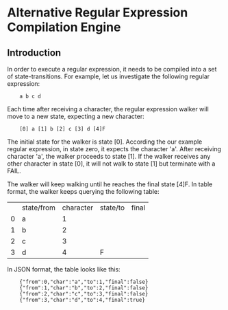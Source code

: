 Alternative Regular Expression Compilation Engine
=================================================

Introduction
------------
In order to execute a regular expression, it needs to be compiled into a set of state-transitions. For example, let us investigate the following regular expression:

        a b c d

Each time after receiving a character, the regular expression walker will move to a new state, expecting a new character:

        [0] a [1] b [2] c [3] d [4]F

The initial state for the walker is state [0]. According the our example regular expression, in state zero, it expects the character 'a'. After receiving character 'a', the walker proceeds to state [1]. If the walker receives any other character in state [0], it will not walk to state [1] but terminate with a FAIL.

The walker will keep walking until he reaches the final state [4]F. In table format, the walker keeps querying the following table:

<table>
<th>
<td>state/from</td>
<td>character</td>
<td>state/to</td>
<td>final</td>
</th>
<tr>
<td>0</td>
<td>a</td>
<td>1</td>
<td></td>
</tr>
<tr>
<td>1</td>
<td>b</td>
<td>2</td>
<td></td>
</tr>
<tr>
<td>2</td>
<td>c</td>
<td>3</td>
<td></td>
</tr>
<tr>
<td>3</td>
<td>d</td>
<td>4</td>
<td>F</td>
</tr>
</table>

In JSON format, the table looks like this:

        {"from":0,"char":"a","to":1,"final":false}
        {"from":1,"char":"b","to":2,"final":false}
        {"from":2,"char":"c","to":3,"final":false}
        {"from":3,"char":"d","to":4,"final":true}




